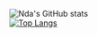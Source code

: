 ![Nda's GitHub stats](https://github-readme-stats.vercel.app/api?username=ndaastudio&theme=algolia&show_icons=true&count_private=true)
<br>
[![Top Langs](https://github-readme-stats.vercel.app/api/top-langs/?username=ndaastudio&size_weight=0.5&count_weight=0.5)](https://github.com/ndaastudio/github-readme-stats)

